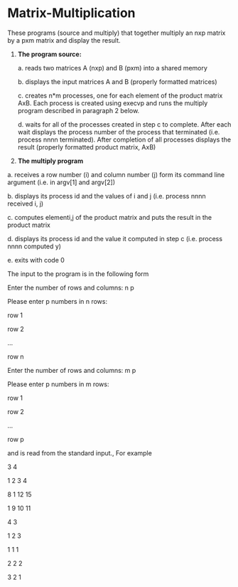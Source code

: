# Matrix-Multiplication
These programs (source and multiply) that together multiply an nxp matrix by a pxm matrix 
and display the result. 

 

1. **The program source:**

	a. reads two matrices A (nxp) and B (pxm) into a shared memory 

	b. displays the input matrices A and B (properly formatted matrices) 

	c. creates n*m processes, one for each element of the product matrix 			AxB. Each process is created using execvp and runs the multiply program 		described in paragraph 2 below. 

	d. waits for all of the processes created in step c to complete. After 			each wait displays the process number of the process that terminated 			(i.e. process nnnn terminated). After completion of all processes 				displays the result (properly formatted product matrix, AxB) 

 

2. **The multiply program** 

  a. receives a row number (i) and column number (j) form its command line 
  argument (i.e. in argv[1] and argv[2]) 

  b. displays its process id and the values of i and j (i.e. process nnnn received i, j) 

  c. computes elementi,j of the product matrix and puts the result in the product 
  matrix 

  d. displays its process id and the value it computed in step c (i.e. process nnnn computed y) 

  e. exits with code 0 

 

The input to the program is in the following form 

Enter the number of rows and columns: n p

Please enter p numbers in n rows:

row 1 

row 2 

… 

row n 


Enter the number of rows and columns: m p 

Please enter p numbers in m rows:

row 1 

row 2 

… 

row p 


and is read from the standard input., For example 

3 4 

1 2 3 4 

8 1 12 15 

1 9 10 11 



4 3 

1 2 3 

1 1 1 

2 2 2 

3 2 1 
